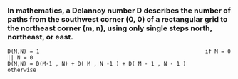 ### In mathematics, a Delannoy number D describes the number of paths from the southwest corner (0, 0) of a rectangular grid to the northeast corner (m, n), using only single steps north, northeast, or east.

```
D(M,N) = 1                                                    if M = 0 || N = 0
D(M,N) = D(M-1 , N) + D( M , N -1 ) + D( M - 1 , N - 1 )      otherwise
```
